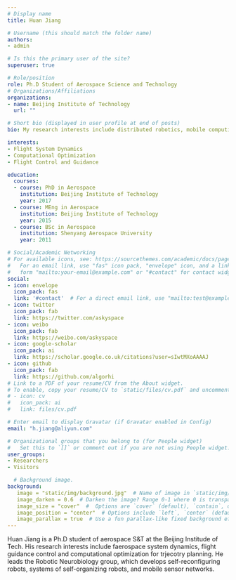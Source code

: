 ```yaml
---
# Display name
title: Huan Jiang

# Username (this should match the folder name)
authors:
- admin

# Is this the primary user of the site?
superuser: true

# Role/position
role: Ph.D Student of Aerospace Science and Technology
# Organizations/Affiliations
organizations:
- name: Beijing Institute of Technology
  url: ""

# Short bio (displayed in user profile at end of posts)
bio: My research interests include distributed robotics, mobile computing and programmable matter.

interests:
- Flight System Dynamics
- Computational Optimization
- Flight Control and Guidance

education:
  courses:
  - course: PhD in Aerospace
    institution: Beijing Institute of Technology
    year: 2017
  - course: MEng in Aerospace
    institution: Beijing Institute of Technology
    year: 2015
  - course: BSc in Aerospace
    institution: Shenyang Aerospace University
    year: 2011

# Social/Academic Networking
# For available icons, see: https://sourcethemes.com/academic/docs/page-builder/#icons
#   For an email link, use "fas" icon pack, "envelope" icon, and a link in the
#   form "mailto:your-email@example.com" or "#contact" for contact widget.
social:
- icon: envelope
  icon_pack: fas
  link: '#contact'  # For a direct email link, use "mailto:test@example.org".
- icon: twitter
  icon_pack: fab
  link: https://twitter.com/askyspace
- icon: weibo
  icon_pack: fab
  link: https://weibo.com/askyspace
- icon: google-scholar
  icon_pack: ai
  link: https://scholar.google.co.uk/citations?user=sIwtMXoAAAAJ
- icon: github
  icon_pack: fab
  link: https://github.com/algorhi
# Link to a PDF of your resume/CV from the About widget.
# To enable, copy your resume/CV to `static/files/cv.pdf` and uncomment the lines below.
# - icon: cv
#   icon_pack: ai
#   link: files/cv.pdf

# Enter email to display Gravatar (if Gravatar enabled in Config)
email: "h.jiang@aliyun.com"

# Organizational groups that you belong to (for People widget)
#   Set this to `[]` or comment out if you are not using People widget.
user_groups:
- Researchers
- Visitors

  # Background image.
background:
   image = "static/img/background.jpg"  # Name of image in `static/img/`.
   image_darken = 0.6  # Darken the image? Range 0-1 where 0 is transparent and 1 is opaque.
   image_size = "cover"  #  Options are `cover` (default), `contain`, or `actual` size.
   image_position = "center"  # Options include `left`, `center` (default), or `right`.
   image_parallax = true  # Use a fun parallax-like fixed background effect? true/false
---
```


Huan Jiang is a Ph.D student of aerospace S&T at the Beijing Institude of Tech. His research interests include faerospace system dynamics, flight guidance control and computational optimization for trjecotry planning. He leads the Robotic Neurobiology group, which develops self-reconfiguring robots, systems of self-organizing robots, and mobile sensor networks.

